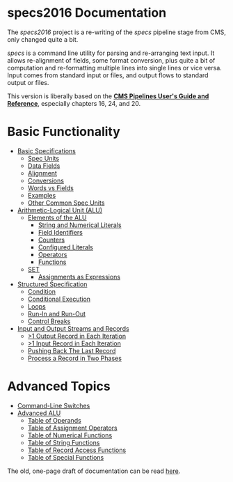 # specs2016 Documentation
The *specs2016* project is a re-writing of the *specs* pipeline stage from CMS, only changed quite a bit.

*specs* is a command line utility for parsing and re-arranging text input. It allows re-alignment of fields, some format conversion, plus quite a bit of computation and re-formatting multiple lines into single lines or vice versa. Input comes from standard input or files, and output flows to standard output or files.

This version is liberally based on the [**CMS Pipelines User's Guide and Reference**](https://publib.boulder.ibm.com/epubs/pdf/hcsj0c30.pdf), especially chapters 16, 24, and 20.

Basic Functionality
===================
* [Basic Specifications](basicspec.md)
  * [Spec Units](basicspec.md#spec-units)
  * [Data Fields](basicspec.md#data-fields)
  * [Alignment](basicspec.md#alignment)
  * [Conversions](basicspec.md#conversions)
  * [Words vs Fields](basicspec.md#words-vs-fields)
  * [Examples](basicspec.md#examples)
  * [Other Common Spec Units](basicspec.md#other-common-spec-units)
* [Arithmetic-Logical Unit (ALU)](alu.md)
  * [Elements of the ALU](alu.md#elements-of-the-alu)
    * [String and Numerical Literals](alu.md#string-and-numerical-literals)
    * [Field Identifiers](alu.md#field-identifiers)
    * [Counters](alu.md#counters)
    * [Configured Literals](alu.md#configured-literals)
    * [Operators](alu.md#operators)
    * [Functions](alu.md#functions)
  * [SET](alu.md#set)
    * [Assignments as Expressions](alu.md#assignments-as-expressions)
* [Structured Specification](struct.md)
  * [Condition](struct.md#conditions)
  * [Conditional Execution](struct.md#conditional-execution)
  * [Loops](struct.md#loops)
  * [Run-In and Run-Out](struct.md#run-in-and-run-out)
  * [Control Breaks](struct.md#control-breaks)
* [Input and Output Streams and Records](streams.md)
  * [>1 Output Record in Each Iteration](streams.md#1-output-record-in-each-iteration)
  * [>1 Input Record in Each Iteration](streams.md#1-input-record-in-each-iteration)
  * [Pushing Back The Last Record](streams.md#pushing-back-the-last-record)
  * [Process a Record in Two Phases](streams.md#process-a-record-in-two-phases)

Advanced Topics
===============
* [Command-Line Switches](cliswitch.md)
* [Advanced ALU](alu_adv.md)
  * [Table of Operands](alu_adv.md#table-of-operands)
  * [Table of Assignment Operators](alu_adv.md#table-of-assignment-operators)
  * [Table of Numerical Functions](alu_adv.md#table-of-numerical-functions)
  * [Table of String Functions](alu_adv.md#table-of-string-functions)
  * [Table of Record Access Functions](alu_adv.md#table-of-record-access-functions)
  * [Table of Special Functions](alu_adv.md#table-of-special-functions)


The old, one-page draft of documentation can be read [here](onepage.md).